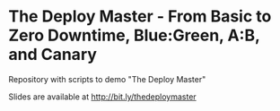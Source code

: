 # The Deploy Master - From Basic to Zero Downtime, Blue:Green, A:B, and Canary
Repository with scripts to demo "The Deploy Master"

Slides are available at http://bit.ly/thedeploymaster

